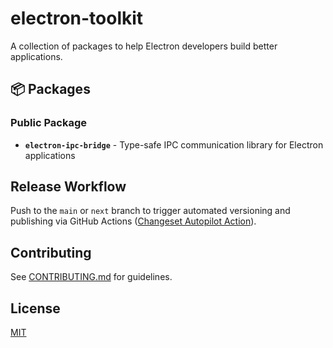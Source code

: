 # electron-toolkit

A collection of packages to help Electron developers build better applications.

## 📦 Packages

### Public Package

- **`electron-ipc-bridge`** - Type-safe IPC communication library for Electron applications

## Release Workflow

Push to the `main` or `next` branch to trigger automated versioning and publishing via GitHub Actions ([Changeset Autopilot Action](https://github.com/pixpilot/changesets-autopilot)).

## Contributing

See [CONTRIBUTING.md](CONTRIBUTING.md) for guidelines.

## License

[MIT](LICENSE)
